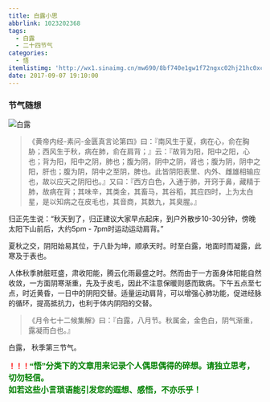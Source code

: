 ```yaml
---
title: 白露小思
abbrlink: 1023202368
tags:
  - 白露
  - 二十四节气
categories:
  - 悟
itemlistimg: 'http://wx1.sinaimg.cn/mw690/8bf740e1gw1f72ngxc02hj21hc0xce6h.jpg'
date: 2017-09-07 19:10:00
---
```

### 节气随想
![白露](http://wx1.sinaimg.cn/mw690/8bf740e1gw1f72ngxc02hj21hc0xce6h.jpg)

>《黄帝内经-素问-金匮真言论第四》曰：『南风生于夏，病在心，俞在胸胁；西风生于秋，病在肺，俞在肩背；』云：『故背为阳，阳中之阳，心也；背为阳，阳中之阴，肺也；腹为阴，阴中之阴，肾也；腹为阴，阴中之阳，肝也；腹为阴，阴中之至阴，脾也。此皆阴阳表里、内外、雌雄相输应也，故以应天之阴阳也。』又曰：『西方白色，入通于肺，开窍于鼻，藏精于肺，故病在背；其味辛，其类金，其畜马，其谷稻，其应四时，上为太白星，是以知病之在皮毛也，其音商，其数九，其臭腥。』  

归正先生说：“秋天到了，归正建议大家早点起床，到户外散步10-30分钟，傍晚太阳下山前后，大约5pm - 7pm时运动运动肩背。”  

夏秋之交，阴阳始易其位，于八卦为坤，顺承天时。时至白露，地面时而凝露，此寒及于表也。  

人体秋季肺脏旺盛，肃收阳能，腾云化雨最盛之时。然而由于一方面身体阳能自然收敛，一方面阴寒渐重，先及于皮毛，因此不注意保暖则感而致病。下午五点至七点，时近黄昏，一日中的阴阳交替。适量运动肩背，可以增强心肺功能，促进经脉的循环，提高抵抗力，也利于体内阴阳的交替。  

>《月令七十二候集解》曰：『白露，八月节。秋属金，金色白，阴气渐重，露凝而白也。』  

白露，  秋季第三节气。  


**<font color=red>！！！</font><font color=green face=微软雅黑 size=3>“悟”分类下的文章用来记录个人偶思偶得的碎想。请独立思考，切勿轻信。  
如若这些小言琐语能引发您的遐想、感悟，不亦乐乎！</font>**